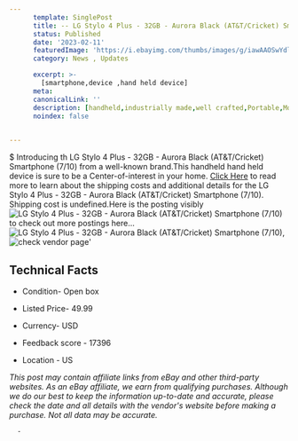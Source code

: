 ```yaml
---
      template: SinglePost
      title: -- LG Stylo 4 Plus - 32GB - Aurora Black (AT&T/Cricket) Smartphone (7/10)
      status: Published
      date: '2023-02-11'
      featuredImage: 'https://i.ebayimg.com/thumbs/images/g/iawAAOSwYdli2FQn/s-l225.jpg'
      category: News , Updates

      excerpt: >-
        [smartphone,device ,hand held device]
      meta:
      canonicalLink: ''
      description: [handheld,industrially made,well crafted,Portable,Mobile,Compact,Convenient,Lightweight,Maneuverable,Man-portable,Miniature,Carriable,Hand-held,Light,Holdable,Transportable,Mobile device,Pocket-sized,On-the-go,Wireless,Cordless,Compact size,Convenient size, smartphone,device ,hand held device]
      noindex: false
      

---
```

$
      Introducing th LG Stylo 4 Plus - 32GB - Aurora Black (AT&T/Cricket) Smartphone (7/10) from a well-known brand.This handheld hand held device is sure to be a Center-of-interest in your home. [Click Here](https://www.ebay.com/itm/354177422700?hash=item52769e956c%3Ag%3AiawAAOSwYdli2FQn&mkevt=1&mkcid=1&mkrid=711-53200-19255-0&campid=%253CePNCampaignId%253E&customid=%253CreferenceId%253E&toolid=10049) to read more to learn about the shipping costs and additional details for the LG Stylo 4 Plus - 32GB - Aurora Black (AT&T/Cricket) Smartphone (7/10). Shipping cost is undefined.Here is the posting visibly ![LG Stylo 4 Plus - 32GB - Aurora Black (AT&T/Cricket) Smartphone (7/10)](https://i.ebayimg.com/thumbs/images/g/iawAAOSwYdli2FQn/s-l225.jpg) to check out more postings here... ![LG Stylo 4 Plus - 32GB - Aurora Black (AT&T/Cricket) Smartphone (7/10)](https://i.ebayimg.com/images/g/iawAAOSwYdli2FQn/s-l1200.jpg), ![check vendor page](https://origin-galleryplus.ebayimg.com/ws/web/354177422700_2_0_1/225x225.jpg,https://origin-galleryplus.ebayimg.com/ws/web/354177422700_3_0_1/225x225.jpg,https://origin-galleryplus.ebayimg.com/ws/web/354177422700_4_0_1/225x225.jpg,https://origin-galleryplus.ebayimg.com/ws/web/354177422700_5_0_1/225x225.jpg,https://origin-galleryplus.ebayimg.com/ws/web/354177422700_6_0_1/225x225.jpg,https://origin-galleryplus.ebayimg.com/ws/web/354177422700_7_0_1/225x225.jpg)'

      

 ## Technical Facts 



     
      

 - Condition- Open box 


      

 - Listed Price- 49.99 


      

 - Currency- USD 


      

 - Feedback score - 17396 


      

 - Location - US 


      
      

 *_This post may contain affiliate links from eBay and other third-party websites. As an eBay affiliate, we earn from qualifying purchases. Although we do our best to keep the information up-to-date and accurate, please check the date and all details with the vendor's website before making a purchase. Not all data may be accurate._*




      -
